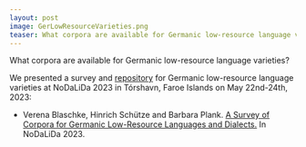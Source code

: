 ```yaml
---
layout: post
image: GerLowResourceVarieties.png
teaser: What corpora are available for Germanic low-resource language varieties?
---
```


What corpora are available for Germanic low-resource language varieties?

We presented a survey and [repository](https://github.com/mainlp/germanic-lrl-corpora) for Germanic low-resource language varieties at NoDaLiDa 2023 in Tórshavn, Faroe Islands on May 22nd-24th, 2023:

- Verena Blaschke, Hinrich Schütze and Barbara Plank. [A Survey of Corpora for Germanic Low-Resource Languages and Dialects.](https://aclanthology.org/2023.nodalida-1.41/) In NoDaLiDa 2023.
